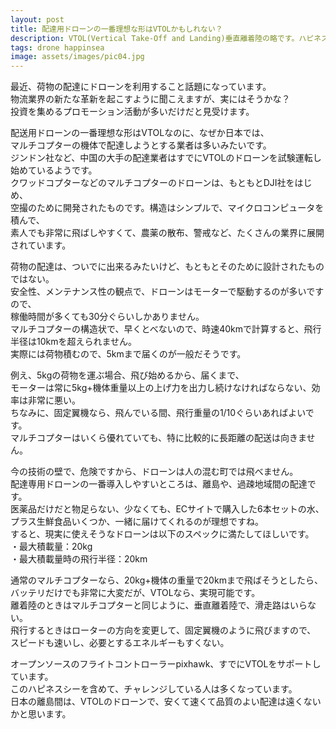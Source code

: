 ```yaml
---
layout: post
title: 配達用ドローンの一番理想な形はVTOLかもしれない？
description: VTOL(Vertical Take-Off and Landing)垂直離着陸の略です。ハピネスシーもVTOLドローンにチャレンジしたいと思います。
tags: drone happinsea
image: assets/images/pic04.jpg
---
```

最近、荷物の配達にドローンを利用すること話題になっています。<br>
物流業界の新たな革新を起こすように聞こえますが、実にはそうかな？<br>
投資を集めるプロモーション活動が多いだけだと見受けます。<br>

配送用ドローンの一番理想な形はVTOLなのに、なぜか日本では、<br>
マルチコプターの機体で配達しようとする業者は多いみたいです。<br>
ジンドン社など、中国の大手の配達業者はすでにVTOLのドローンを試験運転し始めているようです。<br>
クワッドコプターなどのマルチコプターのドローンは、もともとDJI社をはじめ、<br>
空撮のために開発されたものです。構造はシンプルで、マイクロコンピュータを積んで、<br>
素人でも非常に飛ばしやすくて、農薬の散布、警戒など、たくさんの業界に展開されています。<br>

荷物の配達は、ついでに出来るみたいけど、もともとそのために設計されたものではない。<br>
安全性、メンテナンス性の観点で、ドローンはモーターで駆動するのが多いですので、<br>
稼働時間が多くても30分ぐらいしかありません。<br>
マルチコプターの構造状で、早くとべないので、時速40kmで計算すると、飛行半径は10kmを超えられません。<br>
実際には荷物積むので、5kmまで届くのが一般だそうです。<br>

例え、5kgの荷物を運ぶ場合、飛び始めるから、届くまで、<br>
モーターは常に5kg+機体重量以上の上げ力を出力し続けなければならない、効率は非常に悪い。<br>
ちなみに、固定翼機なら、飛んでいる間、飛行重量の1/10ぐらいあればよいです。<br>
マルチコプターはいくら優れていても、特に比較的に長距離の配送は向きません。<br>

今の技術の壁で、危険ですから、ドローンは人の混む町では飛べません。<br>
配達専用ドローンの一番導入しやすいところは、離島や、過疎地域間の配達です。<br>
医薬品だけだと物足らない、少なくても、ECサイトで購入した6本セットの水、<br>
プラス生鮮食品いくつか、一緒に届けてくれるのが理想ですね。<br>
すると、現実に使えそうなドローンは以下のスペックに満たしてほしいです。<br>
・最大積載量：20kg<br>
・最大積載量時の飛行半径：20km<br>

通常のマルチコプターなら、20kg+機体の重量で20kmまで飛ばそうとしたら、<br>
バッテリだけでも非常に大変だが、VTOLなら、実現可能です。<br>
離着陸のときはマルチコプターと同じように、垂直離着陸で、滑走路はいらない。<br>
飛行するときはローターの方向を変更して、固定翼機のように飛びますので、<br>
スピードも速いし、必要とするエネルギーもすくない。<br>

オープンソースのフライトコントローラーpixhawk、すでにVTOLをサポートしています。<br>
このハピネスシーを含めて、チャレンジしている人は多くなっています。<br>
日本の離島間は、VTOLのドローンで、安くて速くて品質のよい配達は遠くないかと思います。<br>
